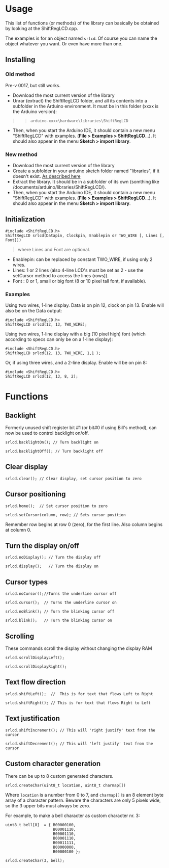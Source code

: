

# Usage #

This list of functions (or methods) of the library can basically be obtained by looking at the ShiftRegLCD.cpp.

The examples is for an object named `srlcd`. Of course you can name the object whatever you want. Or even have more than one.


## Installing ##

### Old method ###
Pre-v 0017, but still works.
  * Download the most current version of the library
  * Unrar (extract) the ShiftRegLCD folder, and all its contents into a subfolder in the Arduino environment. It must be in this folder (xxxx is the Arduino version):
> > `arduino-xxxx\hardware\libraries\ShiftRegLCD`
  * Then, when you start the Arduino IDE, it should contain a new menu "ShiftRegLCD" with examples. (**File > Examples > ShiftRegLCD**...). It should also appear in the menu **Sketch > import library**.

### New method ###

  * Download the most current version of the library
  * Create a subfolder in your arduino sketch folder named "libraries", if it doesn't exist. [As described here](http://arduino.cc/blog/?p=313=1)
  * Extract the library. It should be in a subfolder of its own (somthing like /documents/arduino/libraries/ShiftRegLCD/).
  * Then, when you start the Arduino IDE, it should contain a new menu "ShiftRegLCD" with examples. (**File > Examples > ShiftRegLCD**...). It should also appear in the menu **Sketch > import library**.


## Initialization ##

```
#include <ShiftRegLCD.h>
ShiftRegLCD srlcd(Datapin, Clockpin, Enablepin or TWO_WIRE [, Lines [, Font]])
```

> where Lines and Font are optional.
  * Enablepin: can be replaced by constant TWO\_WIRE, if using only 2 wires.
  * Lines: 1 or 2 lines (also 4-line LCD's must be set as 2 - use the setCursor method to access the lines (rows)).
  * Font : 0 or 1, small or big font (8 or 10 pixel tall font, if available).


### Examples ###

Using two wires, 1-line display. Data is on pin 12, clock on pin 13. Enable will also be on the Data output:

```
#include <ShiftRegLCD.h>
ShiftRegLCD srlcd(12, 13, TWO_WIRE);
```


Using two wires, 1-line display with a big (10 pixel high) font (which according to specs can only be on a 1-line display):

```
#include <ShiftRegLCD.h>
ShiftRegLCD srlcd(12, 13, TWO_WIRE, 1,1 );
```


Or, if using three wires, and a 2-line display. Enable will be on pin 8:

```
#include <ShiftRegLCD.h>
ShiftRegLCD srlcd(12, 13, 8, 2);
```







# Functions #

## Backlight ##
Formerly unused shift register bit #1 (or bit#0 if using Bill's method), can now be used to control backlight on/off.

```
srlcd.backlightOn(); // Turn backlight on
```

```
srlcd.backlightOff(); // Turn backlight off
```


## Clear display ##
```
srlcd.clear(); // Clear display, set cursor position to zero
```


## Cursor positioning ##
```
srlcd.home();  // Set cursor position to zero
```
```
srlcd.setCursor(column, row); // Sets cursor position
```
Remember row begins at row 0 (zero), for the first line.
Also column begins at column 0.

## Turn the display on/off ##
```
srlcd.noDisplay(); // Turn the display off
```
```
srlcd.display();   // Turn the display on
```


## Cursor types ##
```
srlcd.noCursor();//Turns the underline cursor off
```
```
srlcd.cursor();  // Turns the underline cursor on
```

```
srlcd.noBlink(); // Turn the blinking cursor off
```
```
srlcd.blink();   // Turn the blinking cursor on
```


## Scrolling ##
These commands scroll the display without changing the display RAM
```
srlcd.scrollDisplayLeft();
```
```
srlcd.scrollDisplayRight();
```


## Text flow direction ##
```
srlcd.shiftLeft();  //  This is for text that flows Left to Right
```
```
srlcd.shiftRight(); // This is for text that flows Right to Left
```


## Text justification ##
```
srlcd.shiftIncrement(); // This will 'right justify' text from the cursor
```
```
srlcd.shiftDecrement(); // This will 'left justify' text from the cursor
```



## Custom character generation ##
There can be up to 8 custom generated characters.
```
srlcd.createChar(uint8_t location, uint8_t charmap[])
```
Where `location` is a number from 0 to 7, and `charmap[]` is an 8 element byte array of a character pattern. Beware the characters are only 5 pixels wide, so the 3 upper bits must always be zero.

For example, to make a bell character as custom character nr. 3:

```
uint8_t bell[8]  = { B00000100,
                     B00001110,
                     B00001110,
                     B00001110,
                     B00011111,
                     B00000000,
                     B00000100 };

srlcd.createChar(3, bell);
```